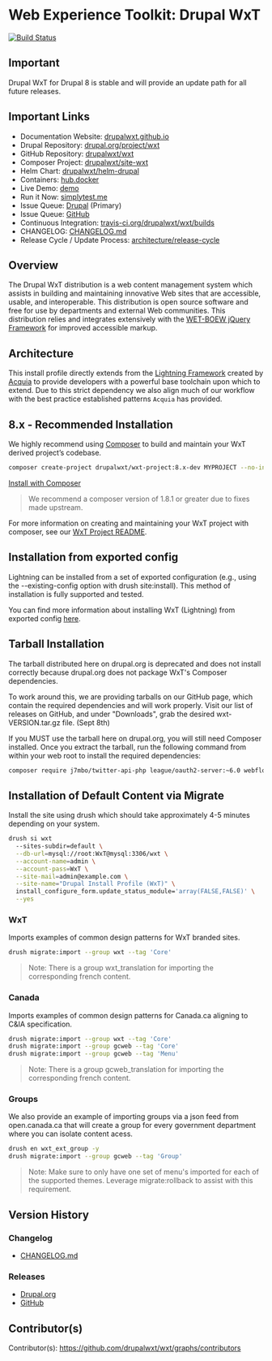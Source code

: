 # Web Experience Toolkit: Drupal WxT

[![Build Status][travisci-badge]][travisci]

## Important

Drupal WxT for Drupal 8 is stable and will provide an update path for all future releases.

## Important Links

- Documentation Website: [drupalwxt.github.io][docsite]
- Drupal Repository: [drupal.org/project/wxt][drupal]
- GitHub Repository: [drupalwxt/wxt][drupal-github]
- Composer Project: [drupalwxt/site-wxt][drupal-github-proj]
- Helm Chart: [drupalwxt/helm-drupal][helm]
- Containers: [hub.docker][containers]
- Live Demo: [demo][demo]
- Run it Now: [simplytest.me][simplytest]
- Issue Queue: [Drupal][issue-drupal] (Primary)
- Issue Queue: [GitHub][issue-github]
- Continuous Integration: [travis-ci.org/drupalwxt/wxt/builds][ci]
- CHANGELOG: [CHANGELOG.md][changelog]
- Release Cycle / Update Process: [architecture/release-cycle][release-cycle]

## Overview

The Drupal WxT distribution is a web content management system which assists in
building and maintaining innovative Web sites that are accessible, usable, and
interoperable. This distribution is open source software and free for use by
departments and external Web communities. This distribution relies and
integrates extensively with the [WET-BOEW jQuery Framework][wet-boew] for
improved accessible markup.

## Architecture

This install profile directly extends from the [Lightning Framework][lightning]
created by [Acquia][acquia] to provide developers with a powerful base toolchain
upon which to extend. Due to this strict dependency we also align much of our
workflow with the best practice established patterns `Acquia` has provided.

## 8.x - Recommended Installation

We highly recommend using <a href="https://getcomposer.org" rel="nofollow">Composer</a>
to build and maintain your WxT derived project’s codebase.

```sh
composer create-project drupalwxt/wxt-project:8.x-dev MYPROJECT --no-interaction
```

[Install with Composer][project-new]

> We recommend a composer version of 1.8.1 or greater due to fixes made upstream.

For more information on creating and maintaining your WxT project with composer,
see our [WxT Project README][project].

## Installation from exported config

Lightning can be installed from a set of exported configuration (e.g., using the
--existing-config option with drush site:install). This method of installation is fully supported
and tested.

You can find more information about installing WxT (Lightning) from exported config [here][config-install].

## Tarball Installation

The tarball distributed here on drupal.org is deprecated and does not install correctly
because drupal.org does not package WxT's Composer dependencies.

To work around this, we are providing tarballs on our GitHub page, which contain the
required dependencies and will work properly. Visit our list of releases on GitHub, and
under "Downloads", grab the desired wxt-VERSION.tar.gz file. (Sept 8th)

If you MUST use the tarball here on drupal.org, you will still need Composer installed.
Once you extract the tarball, run the following command from within your web root to
install the required dependencies:

```sh
composer require j7mbo/twitter-api-php league/oauth2-server:~6.0 webflo/drupal-core-strict:~8.7.0 'phpdocumentor/reflection-docblock:^3.0||^4.0'
```

## Installation of Default Content via Migrate

Install the site using drush which should take approximately 4-5 minutes depending on your system.

```sh
drush si wxt
  --sites-subdir=default \
  --db-url=mysql://root:WxT@mysql:3306/wxt \
  --account-name=admin \
  --account-pass=WxT \
  --site-mail=admin@example.com \
  --site-name="Drupal Install Profile (WxT)" \
  install_configure_form.update_status_module='array(FALSE,FALSE)' \
  --yes
```

### WxT

Imports examples of common design patterns for WxT branded sites.

```sh
drush migrate:import --group wxt --tag 'Core'
```

> Note: There is a group wxt_translation for importing the corresponding french content.

### Canada

Imports examples of common design patterns for Canada.ca aligning to C&IA specification.

```sh
drush migrate:import --group wxt --tag 'Core'
drush migrate:import --group gcweb --tag 'Core'
drush migrate:import --group gcweb --tag 'Menu'
```

> Note: There is a group gcweb_translation for importing the corresponding french content.

### Groups

We also provide an example of importing groups via a json feed from open.canada.ca that will create a group for every government department where you can isolate content acess.

```sh
drush en wxt_ext_group -y
drush migrate:import --group gcweb --tag 'Group'
```

> Note: Make sure to only have one set of menu's imported for each of the supported themes. Leverage migrate:rollback to assist with this requirement.

## Version History

### Changelog

- [CHANGELOG.md][changelog]

### Releases

- [Drupal.org][release-drupal]
- [GitHub][release-github]

## Contributor(s)

Contributor(s): https://github.com/drupalwxt/wxt/graphs/contributors

<!-- Links Referenced -->

[acquia]:               https://acquia.com
[changelog]:            https://github.com/drupalwxt/wxt/blob/8.x-3.x/CHANGELOG.md
[ci]:                   https://travis-ci.org/drupalwxt/wxt/builds
[containers]:           https://hub.docker.com/r/drupalwxt/site-wxt
[config-install]:       https://lightning.acquia.com/blog/using-configuration-installer-lightning
[demo]:                 https://d8.govcloud.ca
[docsite]:              http://drupalwxt.github.io
[drupal]:               http://drupal.org/project/wxt
[drupal-github]:        https://github.com/drupalwxt/wxt
[drupal-github-proj]:   http://drupal.org/project/site-wxt
[helm]:                 https://github.com/drupalwxt/helm-drupal
[issue-drupal]:         https://drupal.org/project/issues/wxt
[issue-github]:         https://github.com/drupalwxt/wxt/issues
[lightning]:            https://github.com/acquia/lightning
[project]:              https://github.com/drupalwxt/wxt-project#user-content-new-project
[project-new]:          https://github.com/drupalwxt/wxt-project#user-content-new-project
[release-cycle]:        https://drupalwxt.github.io/architecture/release-cycle
[release-drupal]:       https://github.com/drupalwxt/wxt/releases
[release-github]:       https://github.com/drupalwxt/wxt/releases
[simplytest]:           http://simplytest.me/project/wxt/8.x-3.x
[travisci]:             https://travis-ci.org/drupalwxt/wxt
[travisci-badge]:       https://travis-ci.org/drupalwxt/wxt.png?branch=8.x-3.x
[wet-boew]:             https://github.com/wet-boew/wet-boew
